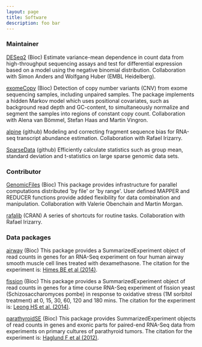 ```yaml
---
layout: page
title: Software
description: foo bar
---
```


### Maintainer

[DESeq2](http://bioconductor.org/packages/DESeq2) (Bioc)
Estimate variance-mean dependence in count data from high-throughput
sequencing assays and test for differential expression based on a
model using the negative binomial distribution.
Collaboration with Simon Anders and Wolfgang Huber (EMBL Heidelberg).

[exomeCopy](http://bioconductor.org/packages/exomeCopy) (Bioc)
Detection of copy number variants (CNV) from exome sequencing samples,
including unpaired samples. The package implements a hidden Markov
model which uses positional covariates, such as background read depth
and GC-content, to simultaneously normalize and segment the samples
into regions of constant copy count.
Collaboration with Alena van Bömmel, Stefan Haas and Martin Vingron.

[alpine](http://github.com/mikelove/alpine) (github)
Modeling and correcting fragment sequence bias for RNA-seq transcript
abundance estimation. 
Collaboration with Rafael Irizarry.

[SparseData](http://github.com/mikelove/SparseData) (github)
Efficiently calculate statistics such as group mean, standard
deviation and t-statistics on large sparse genomic data sets.

### Contributor

[GenomicFiles](http://bioconductor.org/packages/GenomicFiles) (Bioc)
This package provides infrastructure for parallel computations
distributed 'by file' or 'by range'. User defined MAPPER and REDUCER
functions provide added flexibility for data combination and manipulation.
Collaboration with Valerie Obenchain and Martin Morgan.

[rafalib](https://cran.r-project.org/web/packages/rafalib/index.html) (CRAN)
A series of shortcuts for routine tasks.
Collaboration with Rafael Irizarry.

### Data packages

[airway](http://bioconductor.org/packages/release/data/experiment/html/airway.html)
(Bioc)
This package provides a SummarizedExperiment object of read counts in
genes for an RNA-Seq experiment on four human airway smooth muscle
cell lines treated with dexamethasone.
The citation for the experiment is:
[Himes BE et al (2014)](http://www.ncbi.nlm.nih.gov/pmc/articles/PMC4057123/).

[fission](http://bioconductor.org/packages/release/data/experiment/html/fission.html)
(Bioc) 
This package provides a SummarizedExperiment object of read counts in
genes for a time course RNA-Seq experiment of fission yeast
(Schizosaccharomyces pombe) in response to oxidative stress (1M
sorbitol treatment) at 0, 15, 30, 60, 120 and 180 mins.
The citation for the experiment is:
[Leong HS et al. (2014)](http://www.ncbi.nlm.nih.gov/pmc/articles/PMC4050258/).

[parathyroidSE](http://bioconductor.org/packages/release/data/experiment/html/parathyroidSE.html)
(Bioc) 
This package provides SummarizedExperiment objects of read counts in
genes and exonic parts for paired-end RNA-Seq data from experiments on
primary cultures of parathyroid tumors.
The citation for the experiment is:
[Haglund F et al (2012)](http://www.ncbi.nlm.nih.gov/pubmed/23024189).
